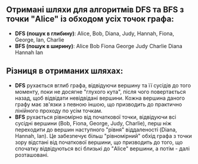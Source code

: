 ## Отримані шляхи для алгоритмів DFS та BFS з точки "Alice" із обходом усіх точок графа:

- **DFS (пошук в глибину)**: Alice, Bob, Diana, Judy, Hannah, Fiona, George, Ian, Charlie
- **BFS (пошук в ширину)**: Alice Bob Fiona George Judy Charlie Diana Hannah Ian

## Різниця в отриманих шляхах:

- **DFS** рухається вглиб графа, відвідуючи вершину та її сусідів до того моменту, поки не досягне "глухого кута", після чого повертається назад, щоб відвідати невідвідані вершини. Кожна вершина даного графу має зв'язки з певною іншою, що призводить до практично лінійного проходу по усім точкам.
- **BFS** рухається рівномірно від початкової точки, відвідуючи всі сусідні вершини (Bob, Fiona, George, Judy, Charlie), перш ніж переходити до вершин наступного "рівня" віддаленості (Diana, Hannah, Ian). Це забезпечує більш "рівномірний" обхід графа з точки зору відстані від початкової вершини, що призводить до того, що спочатку відвідуються всі близькі до "Alice" вершини, а потім - далі розташовані.
